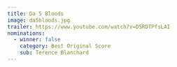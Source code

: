```yaml
---
title: Da 5 Bloods
image: da5bloods.jpg
trailer: https://www.youtube.com/watch?v=D5RDTPfsLAI
nominations:
  - winner: false
    category: Best Original Score
    sub: Terence Blanchard
---
```

